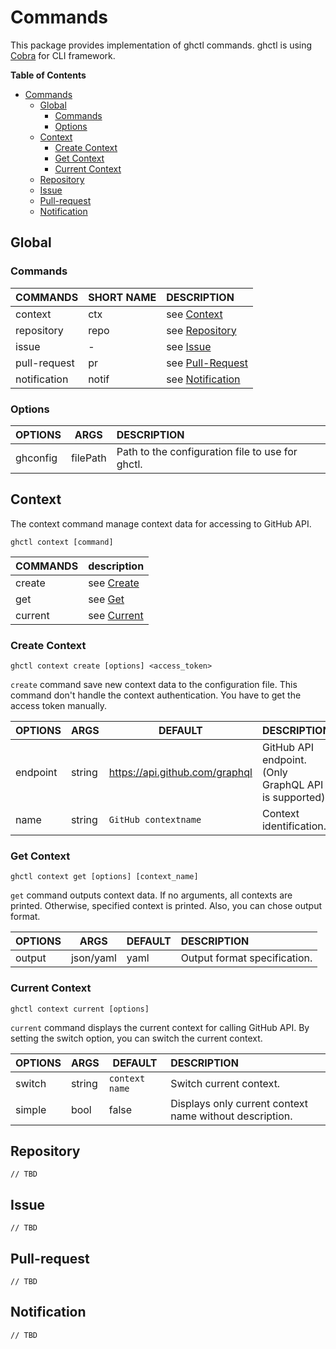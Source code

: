 # Commands

This package provides implementation of ghctl commands. ghctl is using
[Cobra][0] for CLI framework.

<!-- markdown-toc start - Don't edit this section. Run M-x markdown-toc-refresh-toc -->
**Table of Contents**

- [Commands](#commands)
    - [Global](#global)
        - [Commands](#commands-1)
        - [Options](#options)
    - [Context](#context)
        - [Create Context](#create-context)
        - [Get Context](#get-context)
        - [Current Context](#current-context)
    - [Repository](#repository)
    - [Issue](#issue)
    - [Pull-request](#pull-request)
    - [Notification](#notification)

<!-- markdown-toc end -->

## Global

### Commands

| COMMANDS         | SHORT NAME   | DESCRIPTION                           |
| :--------------- | ------------ | :------------------------------------ |
| context          | ctx          | see [Context](#context)               |
| repository       | repo         | see [Repository](#repository)         |
| issue            | -            | see [Issue](#issue)                   |
| pull-request     | pr           | see [Pull-Request](#pull-request)     |
| notification     | notif        | see [Notification](#notification)     |

### Options

| OPTIONS    | ARGS                | DESCRIPTION                                        |
| :--------- | ------------------- | :------------------------------------------------- |
| ghconfig   | filePath <string>   | Path to the configuration file to use for ghctl.   |

## Context

The context command manage context data for accessing to GitHub API. 

```
ghctl context [command]
```

| COMMANDS | description                     |
| :------- | :-----------                    |
| create   | see [Create](#create-context)   |
| get      | see [Get](#get-context)         |
| current  | see [Current](#current-context) |

### Create Context

```
ghctl context create [options] <access_token>
```

`create` command save new context data to the configuration file. This command
don't handle the context authentication. You have to get the access token manually.

| OPTIONS    | ARGS   | DEFAULT                        | DESCRIPTION                                                        |
| :--------- | ------ | ------------------------------ | :----------------------------------------------------------------- |
| endpoint   | string | https://api.github.com/graphql | GitHub API endpoint. (Only GraphQL API is supported)               |
| name       | string | `GitHub contextname`           | Context identification.                                            |

### Get Context

```
ghctl context get [options] [context_name]
```

`get` command outputs context data. If no arguments, all contexts are printed.
Otherwise, specified context is printed. Also, you can chose output format.

| OPTIONS    | ARGS      | DEFAULT                        | DESCRIPTION                                                        |
| :--------- | ------    | ------------------------------ | :----------------------------------------------------------------- |
| output     | json/yaml | yaml                           | Output format specification.                                       |

### Current Context

```
ghctl context current [options]
```

`current` command displays the current context for calling GitHub API.
By setting the switch option, you can switch the current context.

| OPTIONS    | ARGS   | DEFAULT                        | DESCRIPTION                                                        |
| :--------- | ------ | ------------------------------ | :----------------------------------------------------------------- |
| switch     | string | `context name`                 | Switch current context.                                            |
| simple     | bool   | false                          | Displays only current context name without description.            |

## Repository

```
// TBD
```

## Issue

```
// TBD
```

## Pull-request

```
// TBD
```

## Notification

```
// TBD
```

[0]: https://github.com/spf13/cobra
